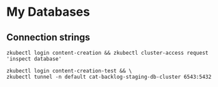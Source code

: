 # My Databases

## Connection strings

```shell 
zkubectl login content-creation && zkubectl cluster-access request 'inspect database'
```

```shell 
zkubectl login content-creation-test && \
zkubectl tunnel -n default cat-backlog-staging-db-cluster 6543:5432
```
